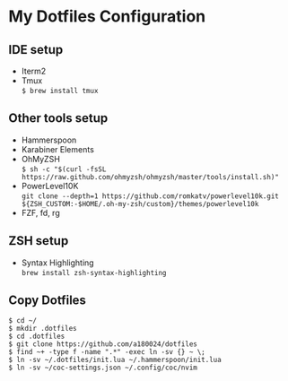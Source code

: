 # My Dotfiles Configuration

## IDE setup
- Iterm2
- Tmux <br/>
 `$ brew install tmux`

## Other tools setup
- Hammerspoon
- Karabiner Elements
- OhMyZSH <br/>
  `$ sh -c "$(curl -fsSL https://raw.github.com/ohmyzsh/ohmyzsh/master/tools/install.sh)"`
- PowerLevel10K <br/>
  `git clone --depth=1 https://github.com/romkatv/powerlevel10k.git ${ZSH_CUSTOM:-$HOME/.oh-my-zsh/custom}/themes/powerlevel10k`
- FZF, fd, rg

## ZSH setup
- Syntax Highlighting <br/>
  `brew install zsh-syntax-highlighting`
  
## Copy Dotfiles
```
$ cd ~/
$ mkdir .dotfiles
$ cd .dotfiles
$ git clone https://github.com/a180024/dotfiles
$ find ~+ -type f -name ".*" -exec ln -sv {} ~ \;
$ ln -sv ~/.dotfiles/init.lua ~/.hammerspoon/init.lua
$ ln -sv ~/coc-settings.json ~/.config/coc/nvim
```



